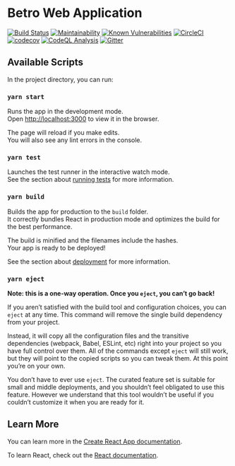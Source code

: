 # Betro Web Application

[![Build Status](https://github.com/betro-app/betro-web/actions/workflows/nodejs-test.yml/badge.svg)](https://github.com/betro-app/betro-web/actions/workflows/nodejs-test.yml)
[![Maintainability](https://api.codeclimate.com/v1/badges/aad3cf7fc8d25d7024a3/maintainability)](https://codeclimate.com/github/betro-app/betro-web/maintainability)
[![Known Vulnerabilities](https://snyk.io/test/github/betro-app/betro-web/badge.svg)](https://snyk.io/test/github/betro-app/betro-web)
[![CircleCI](https://circleci.com/gh/betro-app/betro-web/tree/master.svg?style=svg)](https://circleci.com/gh/betro-app/betro-web/tree/master)
[![codecov](https://codecov.io/gh/betro-app/betro-web/branch/master/graph/badge.svg)](https://codecov.io/gh/betro-app/betro-web)
[![CodeQL Analysis](https://github.com/betro-app/betro-web/actions/workflows/codeql-analysis.yml/badge.svg)](https://github.com/betro-app/betro-web/actions/workflows/codeql-analysis.yml)
[![Gitter](https://badges.gitter.im/betroapp/community.svg)](https://gitter.im/betroapp/community?utm_source=badge&utm_medium=badge&utm_campaign=pr-badge)

## Available Scripts

In the project directory, you can run:

### `yarn start`

Runs the app in the development mode.\
Open [http://localhost:3000](http://localhost:3000) to view it in the browser.

The page will reload if you make edits.\
You will also see any lint errors in the console.

### `yarn test`

Launches the test runner in the interactive watch mode.\
See the section about [running tests](https://facebook.github.io/create-react-app/docs/running-tests) for more information.

### `yarn build`

Builds the app for production to the `build` folder.\
It correctly bundles React in production mode and optimizes the build for the best performance.

The build is minified and the filenames include the hashes.\
Your app is ready to be deployed!

See the section about [deployment](https://facebook.github.io/create-react-app/docs/deployment) for more information.

### `yarn eject`

**Note: this is a one-way operation. Once you `eject`, you can’t go back!**

If you aren’t satisfied with the build tool and configuration choices, you can `eject` at any time. This command will remove the single build dependency from your project.

Instead, it will copy all the configuration files and the transitive dependencies (webpack, Babel, ESLint, etc) right into your project so you have full control over them. All of the commands except `eject` will still work, but they will point to the copied scripts so you can tweak them. At this point you’re on your own.

You don’t have to ever use `eject`. The curated feature set is suitable for small and middle deployments, and you shouldn’t feel obligated to use this feature. However we understand that this tool wouldn’t be useful if you couldn’t customize it when you are ready for it.

## Learn More

You can learn more in the [Create React App documentation](https://facebook.github.io/create-react-app/docs/getting-started).

To learn React, check out the [React documentation](https://reactjs.org/).
